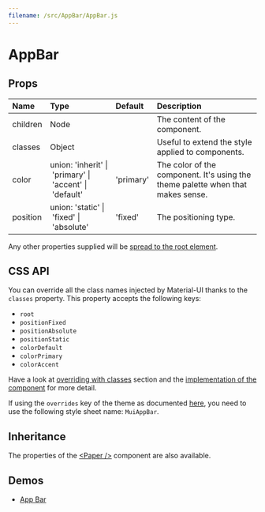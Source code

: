 ```yaml
---
filename: /src/AppBar/AppBar.js
---
```


<!--- This documentation is automatically generated, do not try to edit it. -->

# AppBar

## Props

| Name     | Type                                                                                                                  | Default   | Description                                                                     |
| :------- | :-------------------------------------------------------------------------------------------------------------------- | :-------- | :------------------------------------------------------------------------------ |
| children | Node                                                                                                                  |           | The content of the component.                                                   |
| classes  | Object                                                                                                                |           | Useful to extend the style applied to components.                               |
| color    | union:&nbsp;'inherit'&nbsp;&#124;<br>&nbsp;'primary'&nbsp;&#124;<br>&nbsp;'accent'&nbsp;&#124;<br>&nbsp;'default'<br> | 'primary' | The color of the component. It's using the theme palette when that makes sense. |
| position | union:&nbsp;'static'&nbsp;&#124;<br>&nbsp;'fixed'&nbsp;&#124;<br>&nbsp;'absolute'<br>                                 | 'fixed'   | The positioning type.                                                           |

Any other properties supplied will be
[spread to the root element](/guides/api#spread).

## CSS API

You can override all the class names injected by Material-UI thanks to the
`classes` property. This property accepts the following keys:

* `root`
* `positionFixed`
* `positionAbsolute`
* `positionStatic`
* `colorDefault`
* `colorPrimary`
* `colorAccent`

Have a look at
[overriding with classes](/customization/overrides#overriding-with-classes)
section and the
[implementation of the component](https://github.com/mui-org/material-ui/tree/v1-beta/src/AppBar/AppBar.js)
for more detail.

If using the `overrides` key of the theme as documented
[here](/customization/themes#customizing-all-instances-of-a-component-type), you
need to use the following style sheet name: `MuiAppBar`.

## Inheritance

The properties of the [&lt;Paper /&gt;](/api/paper) component are also
available.

## Demos

* [App Bar](/demos/app-bar)
